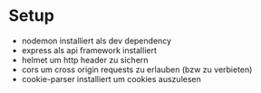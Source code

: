 # Setup

- nodemon installiert als dev dependency
- express als api framework installiert
- helmet um http header zu sichern
- cors um cross origin requests zu erlauben (bzw zu verbieten)
- cookie-parser installiert um cookies auszulesen
